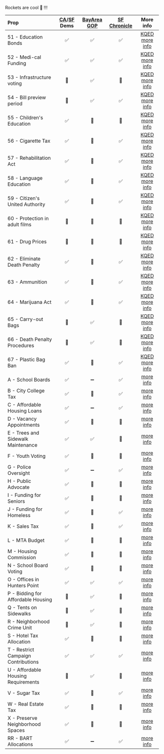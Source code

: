 Rockets are cool :rocket: !!!


|Prop   | [CA](http://www.cadem.org/vote/2016-ballot-initiatives)/[SF](http://www.sfdemocrats.org/endorsements) Dems  | [BayArea GOP](http://www.bayareagop.com/ca-ballot-measures/)  | [SF Chronicle](http://projects.sfchronicle.com/2016/voter-guide/) | More info  |
|:--|:-:|:-:|:-:|:-:|
| 51 - Education Bonds| :white_check_mark:  | :white_check_mark:  | :white_check_mark:  | [KQED more info](http://elections.kqed.org/measure/2014/info/proposition-51)  |
| 52 - Medi-cal Funding | :white_check_mark:  |   :white_check_mark:| :white_check_mark:  | [KQED more info](http://elections.kqed.org/measures/2015/info/proposition-52)  |
| 53 - Infrastructure voting | :red_circle:  | :white_check_mark:  | :red_circle:  | [KQED more info](http://elections.kqed.org/measures/2016/info/proposition-53)  |
| 54 - Bill preview period  | :red_circle:  | :white_check_mark:  | :white_check_mark:  | [KQED more info](http://elections.kqed.org/measures/2017/info/proposition-54)  |
| 55 - Children's Education| :white_check_mark:  | :red_circle:  | :red_circle:  | [KQED more info](http://elections.kqed.org/measures/2018/info/proposition-55)  |
| 56 - Cigarette Tax| :white_check_mark:  | :red_circle:  | :white_check_mark:  | [KQED more info](http://elections.kqed.org/measures/2019/info/proposition-56)  |
| 57 - Rehabilitation Act | :white_check_mark:  | :red_circle:  | :white_check_mark:  | [KQED more info](http://elections.kqed.org/measures/2020/info/proposition-57)  |
| 58 - Language Education| :white_check_mark:  | :red_circle:  | :white_check_mark:  | [KQED more info](http://elections.kqed.org/measures/2021/info/proposition-58)  |
| 59 - Citizen's United Authority | :white_check_mark:  | :red_circle:  | :white_check_mark:  | [KQED more info](http://elections.kqed.org/measures/2022/info/proposition-59) |
| 60 - Protection in adult films| :red_circle:  | :red_circle:  | :red_circle:  | [KQED more info](http://elections.kqed.org/measures/2023/info/proposition-60)  |
| 61 - Drug Prices| :red_circle: | :red_circle:  | :red_circle:  | [KQED more info](http://elections.kqed.org/measures/2024/info/proposition-61)  |
| 62 - Eliminate Death Penalty | :white_check_mark:  | :red_circle:  | :white_check_mark:  | [KQED more info](http://elections.kqed.org/measures/2025/info/proposition-62)  |
| 63 - Ammunition| :white_check_mark:  | :red_circle:  | :white_check_mark:  | [KQED more info](http://elections.kqed.org/measures/2026/info/proposition-63)  |
| 64 - Marijuana Act| :white_check_mark:  | :red_circle:  | :white_check_mark:  | [KQED more info](http://elections.kqed.org/measures/2027/info/proposition-64)  |
| 65 - Carry-out Bags | :red_circle: | :white_check_mark:  | :red_circle:  | [KQED more info](http://elections.kqed.org/measures/2028/info/proposition-65)|
| 66 - Death Penalty Procedures| :red_circle: | :white_check_mark:  | :red_circle:  | [KQED more info](http://elections.kqed.org/measures/2029/info/proposition-66)  |
| 67 - Plastic Bag Ban| :white_check_mark: | :red_circle:  | :white_check_mark:  | [KQED more info](http://elections.kqed.org/measures/2030/info/proposition-67)  |
| A - School Boards | :white_check_mark: | :heavy_minus_sign:  | :white_check_mark:  | [more info](http://www.sfchronicle.com/bayarea/article/Props-A-C-would-build-repair-schools-add-9957045.php)  |
| B - City College Tax | :white_check_mark: | :red_circle:  | :white_check_mark:  | [more info](http://www.sfchronicle.com/education/article/CCSF-needs-Prop-B-parcel-tax-to-shore-up-faculty-9204117.php)  |
| C - Affordable Housing Loans | :white_check_mark: | :heavy_minus_sign:  | :white_check_mark:  | [more info](http://www.sfchronicle.com/bayarea/article/Props-A-C-would-build-repair-schools-add-9957045.php)  |
| D - Vacancy Appointments | :white_check_mark: | :red_circle:  | :red_circle:  | [more info](http://www.sfchronicle.com/politics/article/Prop-D-on-ballot-could-shape-politics-in-SF-9230613.php)  |
| E - Trees and Sidewalk Maintenance | :white_check_mark: | :white_check_mark:  | :red_circle:  | [more info](http://www.sfchronicle.com/bayarea/article/Proposition-E-would-set-aside-19-million-for-SF-9885762.php)  |
| F - Youth Voting | :white_check_mark: | :red_circle:  | :red_circle:  | [more info](http://www.sfchronicle.com/politics/article/Supervisors-OK-ballot-measure-to-lower-SF-voting-7458077.php)  |
| G - Police Oversight | :white_check_mark: | :heavy_minus_sign:  | :white_check_mark:  | [more info](http://www.sfchronicle.com/crime/article/Prop-G-would-toughen-civilian-oversight-of-SF-9228848.php)  |
| H - Public Advocate |:white_check_mark: | :red_circle:  | :red_circle:  | [more info](http://www.sfchronicle.com/politics/article/Move-in-SF-to-create-public-advocate-post-fuels-9967583.php)  |
| I - Funding for Seniors | :white_check_mark: | :red_circle:  | :red_circle:  | [more info](http://www.sfchronicle.com/bayarea/article/Prop-I-seeks-to-help-SF-services-keep-pace-with-9242985.php)  |
| J - Funding for Homeless | :white_check_mark: | :red_circle: |  :white_check_mark: | [more info](http://www.sfchronicle.com/bayarea/article/Bay-Area-ballots-bulge-with-measures-to-pay-for-9202141.php)  |
| K - Sales Tax | :white_check_mark: | :red_circle:  | :white_check_mark:  | [more info](http://www.sfchronicle.com/bayarea/article/Bay-Area-ballots-bulge-with-measures-to-pay-for-9202141.php)  |
| L - MTA Budget | :white_check_mark: | :red_circle:  | :red_circle:  | [more info](http://www.sfchronicle.com/bayarea/article/Prop-L-would-give-SF-supervisors-more-control-9240619.php)  |
| M - Housing Commission | :white_check_mark: | :red_circle:  |  :red_circle: | [more info](http://www.sfchronicle.com/bayarea/article/SF-s-competing-affordable-housing-measures-9974860.php)  |
| N - School Board Voting |:white_check_mark: | :red_circle:  | :red_circle:  | [more info](http://www.sfchronicle.com/bayarea/article/2-ballot-measures-could-expand-SF-voter-rolls-9223578.php)  |
| O - Offices in Hunters Point | :white_check_mark: |:white_check_mark:  | :white_check_mark:  | [more info](http://www.sfchronicle.com/bayarea/article/Prop-O-would-exempt-Bayview-from-cap-on-new-9956532.php)  |
| P - Bidding for Affordable Housing |:red_circle: | :white_check_mark:   | :red_circle:  | [more info](http://www.sfchronicle.com/bayarea/article/SF-s-competing-affordable-housing-measures-9974860.php)  |
| Q - Tents on Sidewalks | :red_circle: | :white_check_mark:   | :red_circle:  | [more info](http://www.sfchronicle.com/bayarea/article/SF-voters-get-their-say-on-clearing-homeless-camps-9973936.php)  |
| R - Neighborhood Crime Unit | :red_circle: | :white_check_mark:   | :red_circle:  | [more info](http://www.sfchronicle.com/crime/article/Prop-R-SF-anticrime-measure-faces-stiff-9228843.php)  |
| S - Hotel Tax Allocation | :white_check_mark: | :red_circle:   | :red_circle:  | [more info](http://www.sfchronicle.com/art/article/Prop-S-would-return-hotel-tax-fund-allocations-9982261.php)  |
| T - Restrict Campaign Contributions | :white_check_mark: | :white_check_mark:   | :white_check_mark:  | [more info](http://www.sfchronicle.com/politics/article/S-F-Proposition-T-bans-lobbyists-gifts-to-9208531.php)  |
| U - Affordable Housing Requirements | :red_circle: |:white_check_mark:   |  :red_circle: | [more info](http://www.sfchronicle.com/politics/article/Competition-for-affordable-housing-would-rise-9974877.php)  |
| V - Sugar Tax | :white_check_mark: |:red_circle:  | :white_check_mark:  | [more info](http://www.sfchronicle.com/politics/article/Big-Soda-s-tax-claim-falls-flat-with-grocers-9957316.php)  |
| W - Real Estate Tax | :white_check_mark: |:red_circle: | :red_circle:  | [more info](http://www.sfchronicle.com/bayarea/article/S-F-transfer-tax-measure-informally-tied-to-City-9213833.php)  |
| X - Preserve Neighborhood Spaces | :white_check_mark: | :red_circle:  | :red_circle:  | [more info](http://www.sfchronicle.com/politics/article/Prop-X-adds-space-for-nonprofits-blue-collar-9970214.php)  |
| RR - BART Allocations | :white_check_mark: | :heavy_minus_sign:  |  :white_check_mark: | [more info](http://www.sfchronicle.com/bayarea/article/Why-BART-s-future-now-hinges-on-3-5-billion-9198515.php)  |
